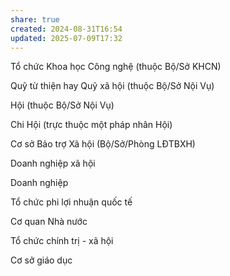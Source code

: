 ```yaml
---
share: true
created: 2024-08-31T16:54
updated: 2025-07-09T17:32
---
```

Tổ chức Khoa học Công nghệ (thuộc Bộ/Sở KHCN)

Quỹ từ thiện hay Quỹ xã hội (thuộc Bộ/Sở Nội Vụ)

Hội (thuộc Bộ/Sở Nội Vụ)

Chi Hội (trực thuộc một pháp nhân Hội)

Cơ sở Bảo trợ Xã hội (Bộ/Sở/Phòng LĐTBXH)

Doanh nghiệp xã hội

Doanh nghiệp

Tổ chức phi lợi nhuận quốc tế

Cơ quan Nhà nước

Tổ chức chính trị - xã hội

Cơ sở giáo dục

